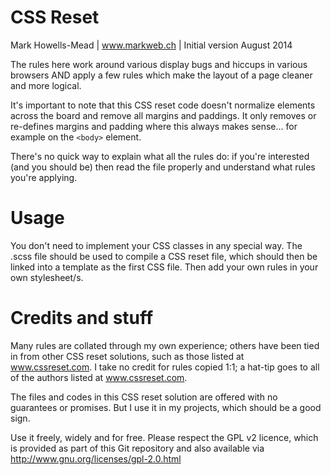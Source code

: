 CSS Reset
=========

Mark Howells-Mead | www.markweb.ch | Initial version August 2014

The rules here work around various display bugs and hiccups in various browsers AND apply a few rules which make the 
layout of a page cleaner and more logical.

It's important to note that this CSS reset code doesn't normalize elements across the board and remove all margins and 
paddings. It only removes or re-defines margins and padding where this always makes sense… for example on the 
``<body>`` element.

There's no quick way to explain what all the rules do: if you're interested (and you should be) then read the file 
properly and understand what rules you're applying.

Usage
=====

You don't need to implement your CSS classes in any special way. The .scss file should be used to compile a CSS reset 
file, which should then be linked into a template as the first CSS file. Then add your own rules in your own 
stylesheet/s.

Credits and stuff
=================

Many rules are collated through my own experience; others have been tied in from other CSS reset solutions, such as 
those listed at www.cssreset.com. I take no credit for rules copied 1:1; a hat-tip goes to all of the authors listed at 
www.cssreset.com.

The files and codes in this CSS reset solution are offered with no guarantees or promises. But I use it in my projects, 
which should be a good sign.

Use it freely, widely and for free. Please respect the GPL v2 licence, which is provided as part of this Git repository 
and also available via http://www.gnu.org/licenses/gpl-2.0.html
